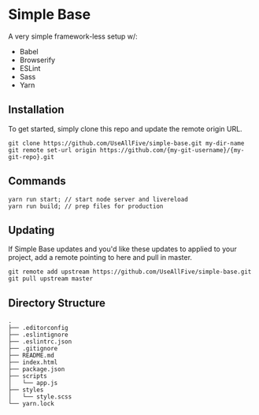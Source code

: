 # Simple Base

A very simple framework-less setup w/:

- Babel
- Browserify
- ESLint
- Sass
- Yarn

## Installation
To get started, simply clone this repo and update the remote origin URL.

```
git clone https://github.com/UseAllFive/simple-base.git my-dir-name
git remote set-url origin https://github.com/{my-git-username}/{my-git-repo}.git
```

## Commands
``` 
yarn run start; // start node server and livereload
yarn run build; // prep files for production
```

## Updating

If Simple Base updates and you'd like these updates to applied to your project, add a remote pointing to here and pull in master.

```
git remote add upstream https://github.com/UseAllFive/simple-base.git
git pull upstream master
```

## Directory Structure

```
.
├── .editorconfig
├── .eslintignore
├── .eslintrc.json
├── .gitignore
├── README.md
├── index.html
├── package.json
├── scripts
│   └── app.js
├── styles
│   └── style.scss
└── yarn.lock
```